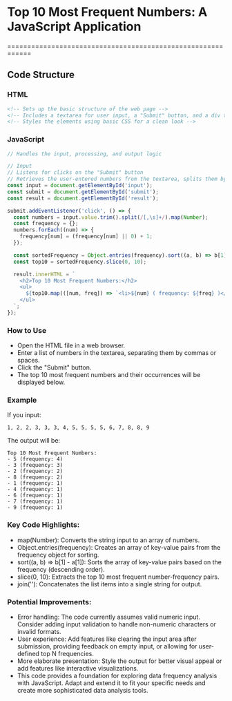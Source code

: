 
# Top 10 Most Frequent Numbers: A JavaScript Application
============================================================

## Code Structure

### HTML
```html
<!-- Sets up the basic structure of the web page -->
<!-- Includes a textarea for user input, a "Submit" button, and a div to display the results -->
<!-- Styles the elements using basic CSS for a clean look -->
````
### JavaScript
```javascript
// Handles the input, processing, and output logic

// Input
// Listens for clicks on the "Submit" button
// Retrieves the user-entered numbers from the textarea, splits them by commas or spaces, and converts them to numeric values
const input = document.getElementById('input');
const submit = document.getElementById('submit');
const result = document.getElementById('result');

submit.addEventListener('click', () => {
  const numbers = input.value.trim().split(/[,\s]+/).map(Number);
  const frequency = {};
  numbers.forEach((num) => {
    frequency[num] = (frequency[num] || 0) + 1;
  });

  const sortedFrequency = Object.entries(frequency).sort((a, b) => b[1] - a[1]);
  const top10 = sortedFrequency.slice(0, 10);

  result.innerHTML = `
    <h2>Top 10 Most Frequent Numbers:</h2>
    <ul>
      ${top10.map(([num, freq]) => `<li>${num} ( frequency: ${freq} )</li>`).join('')}
    </ul>
  `;
});
```
### How to Use
- Open the HTML file in a web browser.
- Enter a list of numbers in the textarea, separating them by commas or spaces.
- Click the "Submit" button.
- The top 10 most frequent numbers and their occurrences will be displayed below.
### Example
If you input:
```
1, 2, 2, 3, 3, 3, 4, 5, 5, 5, 5, 6, 7, 8, 8, 9
```
The output will be:

```
Top 10 Most Frequent Numbers:
- 5 (frequency: 4)
- 3 (frequency: 3)
- 2 (frequency: 2)
- 8 (frequency: 2)
- 1 (frequency: 1)
- 4 (frequency: 1)
- 6 (frequency: 1)
- 7 (frequency: 1)
- 9 (frequency: 1)
```
### Key Code Highlights:

- map(Number): Converts the string input to an array of numbers.
- Object.entries(frequency): Creates an array of key-value pairs from the frequency object for sorting.
- sort((a, b) => b[1] - a[1]): Sorts the array of key-value pairs based on the frequency (descending order).
- slice(0, 10): Extracts the top 10 most frequent number-frequency pairs.
- join(''): Concatenates the list items into a single string for output.
  
### Potential Improvements:

- Error handling: The code currently assumes valid numeric input. Consider adding input validation to handle non-numeric characters or invalid formats.
- User experience: Add features like clearing the input area after submission, providing feedback on empty input, or allowing for user-defined top N frequencies.
- More elaborate presentation: Style the output for better visual appeal or add features like interactive visualizations.
- This code provides a foundation for exploring data frequency analysis with JavaScript. Adapt and extend it to fit your specific needs and create more sophisticated data analysis tools.


